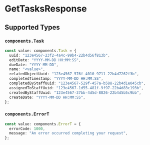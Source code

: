 # GetTasksResponse


## Supported Types

### `components.Task`

```typescript
const value: components.Task = {
  uuid: "123e4567-23f2-4a4c-99b4-22b4d56f813b",
  editDate: "YYYY-MM-DD HH:MM:SS",
  dueDate: "YYYY-MM-DD",
  name: "<value>",
  relatedObjectUuid: "123e4567-576f-4010-9711-22b4d7262f3b",
  completedTimestamp: "YYYY-MM-DD HH:MM:SS",
  completedByStaffUuid: "123e4567-529f-457a-b588-22b4d1e045cb",
  assignedToStaffUuid: "123e4567-1d55-481f-9f97-22b4d83c193b",
  createdByStaffUuid: "123e4567-37bb-4d5d-8826-22b4d5b5c9bb",
  createDate: "YYYY-MM-DD HH:MM:SS",
};
```

### `components.ErrorT`

```typescript
const value: components.ErrorT = {
  errorCode: 1000,
  message: "An error occurred completing your request",
};
```

